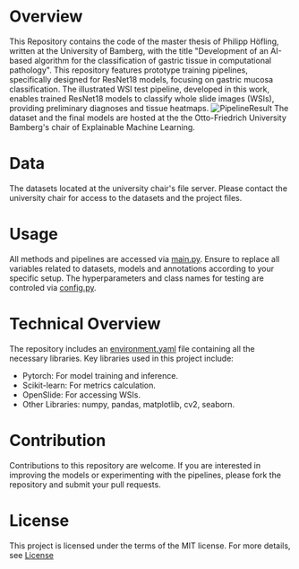 # Overview
This Repository contains the code of the master thesis of Philipp Höfling, written at the University of Bamberg, with the title "Development of an AI-based algorithm for the classification of gastric tissue in computational pathology".
This repository features prototype training pipelines, specifically designed for ResNet18 models, focusing on gastric mucosa classification.
The illustrated WSI test pipeline, developed in this work, enables trained ResNet18 models to classify whole slide images (WSIs), providing preliminary diagnoses and tissue heatmaps.
![PipelineResult](https://github.com/PhilippHoefling/WSI-Gastric-Tissue-Classification/assets/40239939/19b6c188-6f6f-4319-a1a3-65a57409be17)
The dataset and the final models are hosted at the the Otto-Friedrich University Bamberg's chair of Explainable Machine Learning.
# Data
The datasets located at the university chair's file server. Please contact the university chair for access to the datasets and the project files.

# Usage
All methods and pipelines are accessed via [main.py](src/main.py). Ensure to replace all variables related to datasets, models and annotations according to your specific setup. 
The hyperparameters and class names for testing are controled via [config.py](src/config.py).

# Technical Overview
The repository includes an [environment.yaml](environment.yaml) file containing all the necessary libraries. Key libraries used in this project include:

- Pytorch: For model training and inference.
- Scikit-learn: For metrics calculation.
- OpenSlide: For accessing WSIs.
- Other Libraries: numpy, pandas, matplotlib, cv2, seaborn.
  
# Contribution
Contributions to this repository are welcome. If you are interested in improving the models or experimenting with the pipelines, please fork the repository and submit your pull requests.

# License
This project is licensed under the terms of the MIT license. For more details, see [License](LICENSE)
